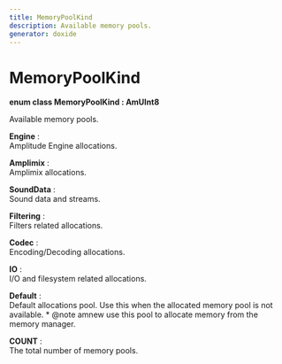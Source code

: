 ```yaml
---
title: MemoryPoolKind
description: Available memory pools. 
generator: doxide
---
```



# MemoryPoolKind

**enum class MemoryPoolKind : AmUInt8**


Available memory pools.
     




**Engine**
:   
Amplitude Engine allocations.
         




**Amplimix**
:   
Amplimix allocations.
         




**SoundData**
:   
Sound data and streams.
         




**Filtering**
:   
Filters related allocations.
         




**Codec**
:   
Encoding/Decoding allocations.

        


**IO**
:   
I/O and filesystem related allocations.
         




**Default**
:   
Default allocations pool. Use this when the allocated memory pool is not available.
         * @note amnew use this pool to allocate memory from the memory manager.
         




**COUNT**
:   
The total number of memory pools.
         





